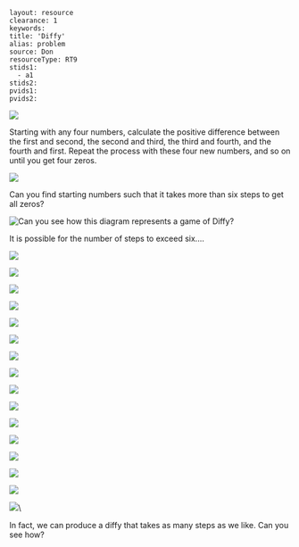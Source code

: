 ````
layout: resource
clearance: 1
keywords:
title: 'Diffy'
alias: problem
source: Don
resourceType: RT9
stids1: 
  - a1
stids2:
pvids1:
pvids2:

````


![ ](http://2.bp.blogspot.com/-1sW_yuK0BIs/T2S6pcDF3sI/AAAAAAAADxI/xt9B2fOzzc4/s320/Picture1.png)

Starting with any four numbers, calculate the positive difference between the first and second, the second and third, the third and fourth, and the fourth and first. Repeat the process with these four new numbers, and so on until you get four zeros.

![ ](http://1.bp.blogspot.com/-W_j7iZgV1rI/T2S69EH-czI/AAAAAAAADy8/TVx5Vx6Ih2c/s320/Picture3.png)

Can you find starting numbers such that it takes more than six steps to get all zeros?

![ Can you see how this diagram represents a game of Diffy?](http://3.bp.blogspot.com/-l-Sr35LEiVI/T2S6-4nUtBI/AAAAAAAADzI/p9yingaV1bs/s320/Picture4.png)

It is possible for the number of steps to exceed six....

![ ](http://1.bp.blogspot.com/-qPM-_STt4U8/T2S6_htl4YI/AAAAAAAADzQ/PrK_54A4uMU/s320/Picture5.jpg)

![ ](http://2.bp.blogspot.com/-YDMphm7P3Hg/T2S7AIfsgxI/AAAAAAAADzU/cgewIaNb4VY/s320/Picture6.png)

![ ](http://3.bp.blogspot.com/-fT7xiFWDUa8/T2S7A96p8HI/AAAAAAAADzc/gwYiZPGRIv0/s320/Picture7.png)

![ ](http://2.bp.blogspot.com/-3qPpD3vZHJE/T2S7B0SrxGI/AAAAAAAADzk/K-84y_qkq3U/s320/Picture8.jpg)

![ ](http://4.bp.blogspot.com/-KHCR_mn24Ug/T2S7CwoQ-jI/AAAAAAAADzw/kt7RDNRgoj8/s320/Picture9.png)

![ ](http://3.bp.blogspot.com/-gkbcT4Zo64c/T2S6rYS5jzI/AAAAAAAADxM/X3NdB2TJ9Cc/s320/Picture10.png)

![ ](http://4.bp.blogspot.com/-gPN8Ky5SWMk/T2S6spfO9gI/AAAAAAAADxY/laB3qrPL7p4/s320/Picture11.png)

![ ](http://3.bp.blogspot.com/-oawJz18ML-w/T2S6t3Z5L4I/AAAAAAAADxg/uQ_kMG7OQd8/s320/Picture12.png)

![ ](http://4.bp.blogspot.com/-Xxo-jISjygE/T2S6u7ERO9I/AAAAAAAADxo/SZm-jFDlh58/s320/Picture13.png)

![ ](http://2.bp.blogspot.com/-INw-egxvRVA/T2S6wImeArI/AAAAAAAADxw/Bn7SzolguxM/s320/Picture14.jpg)

![ ](http://2.bp.blogspot.com/-drJiyQXBIH4/T2S6xoBNyVI/AAAAAAAADx4/LEul6pbpkhc/s320/Picture15.png)

![ ](http://3.bp.blogspot.com/-DutIgi4cnZQ/T2S6zwwP98I/AAAAAAAADyA/muCFIbgl6Nc/s320/Picture16.png)

![ ](http://3.bp.blogspot.com/-BP0cietVf8s/T2S61XTlqaI/AAAAAAAADyI/qvqG6KHRNZI/s320/Picture17.png)

![ ](http://1.bp.blogspot.com/-OEouwkf5qr4/T2S62sllg-I/AAAAAAAADyQ/2tasIX_ZZTs/s320/Picture18.png)

![ ](http://1.bp.blogspot.com/-IUa5FtDmePs/T2S64PNytTI/AAAAAAAADyY/EnhAu2jwRCE/s320/Picture19.png)

![ ](http://2.bp.blogspot.com/-drJiyQXBIH4/T2S6xoBNyVI/AAAAAAAADx4/LEul6pbpkhc/s320/Picture15.png)\

In fact, we can produce a diffy that takes as many steps as we like. Can you see how?